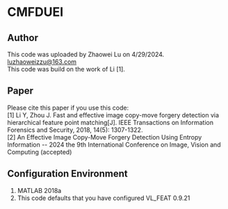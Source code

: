 # **CMFDUEI**
## Author
This code was uploaded by Zhaowei Lu on 4/29/2024.
<br /> luzhaoweizzu@163.com
<br /> This code was build on the work of Li [1].

## Paper
Please cite this paper if you use this code:
<br />[1] Li Y, Zhou J. Fast and effective image copy-move forgery detection via hierarchical feature point matching[J]. IEEE Transactions on Information Forensics and Security, 2018, 14(5): 1307-1322.
<br />[2] An Effective Image Copy-Move Forgery Detection Using Entropy Information -- 2024 the 9th International Conference on Image, Vision and Computing (accepted)
## Configuration Environment
1. MATLAB 2018a
2. This code defaults that you have configured VL_FEAT 0.9.21
